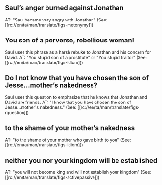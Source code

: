 ## Saul’s anger burned against Jonathan ##

AT: "Saul became very angry with Jonathan" (See: [[rc://en/ta/man/translate/figs-metonymy]])

## You son of a perverse, rebellious woman! ##

Saul uses this phrase as a harsh rebuke to Jonathan and his concern for David. AT: "You stupid son of a prostitute" or "You stupid traitor" (See: [[rc://en/ta/man/translate/figs-idiom]])

## Do I not know that you have chosen the son of Jesse...mother’s nakedness? ##

Saul uses this question to emphasize that he knows that Jonathan and David are friends. AT: "I know that you have chosen the son of Jesse...mother's nakedness." (See: [[rc://en/ta/man/translate/figs-rquestion]])

## to the shame of your mother’s nakedness ##

AT: "to the shame of your mother who gave birth to you" (See: [[rc://en/ta/man/translate/figs-idiom]])

## neither you nor your kingdom will be established ##

AT: "you will not become king and will not establish your kingdom" (See: [[rc://en/ta/man/translate/figs-activepassive]])